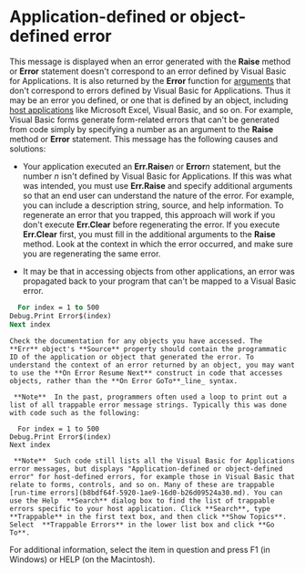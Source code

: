 
# Application-defined or object-defined error

This message is displayed when an error generated with the  **Raise** method or **Error** statement doesn't correspond to an error defined by Visual Basic for Applications. It is also returned by the **Error** function for [arguments](b8bdf64f-5920-1ae9-16d0-b26d09524a30.md) that don't correspond to errors defined by Visual Basic for Applications. Thus it may be an error you defined, or one that is defined by an object, including [host applications](b8bdf64f-5920-1ae9-16d0-b26d09524a30.md) like Microsoft Excel, Visual Basic, and so on. For example, Visual Basic forms generate form-related errors that can't be generated from code simply by specifying a number as an argument to the **Raise** method or **Error** statement. This message has the following causes and solutions:



- Your application executed an  **Err.Raise**_n_ or **Error**_n_ statement, but the number _n_ isn't defined by Visual Basic for Applications. If this was what was intended, you must use **Err.Raise** and specify additional arguments so that an end user can understand the nature of the error. For example, you can include a description string, source, and help information. To regenerate an error that you trapped, this approach will work if you don't execute **Err.Clear** before regenerating the error. If you execute **Err.Clear** first, you must fill in the additional arguments to the **Raise** method. Look at the context in which the error occurred, and make sure you are regenerating the same error.
    
- It may be that in accessing objects from other applications, an error was propagated back to your program that can't be mapped to a Visual Basic error.
    
```vb
  For index = 1 to 500 
Debug.Print Error$(index) 
Next index 

```


    Check the documentation for any objects you have accessed. The  **Err** object's **Source** property should contain the programmatic ID of the application or object that generated the error. To understand the context of an error returned by an object, you may want to use the **On Error Resume Next** construct in code that accesses objects, rather than the **On Error GoTo**_line_ syntax.
    
     **Note**  In the past, programmers often used a loop to print out a list of all trappable error message strings. Typically this was done with code such as the following:



```
  For index = 1 to 500
Debug.Print Error$(index)
Next index

```


     **Note**  Such code still lists all the Visual Basic for Applications error messages, but displays "Application-defined or object-defined error" for host-defined errors, for example those in Visual Basic that relate to forms, controls, and so on. Many of these are trappable  [run-time errors](b8bdf64f-5920-1ae9-16d0-b26d09524a30.md). You can use the Help  **Search** dialog box to find the list of trappable errors specific to your host application. Click **Search**, type  **Trappable** in the first text box, and then click **Show Topics**. Select  **Trappable Errors** in the lower list box and click **Go To**.

For additional information, select the item in question and press F1 (in Windows) or HELP (on the Macintosh).
